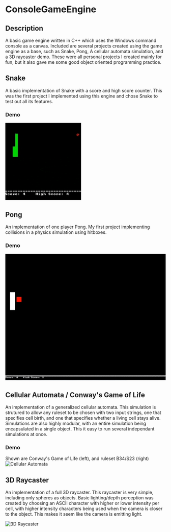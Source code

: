 # ConsoleGameEngine
## Description
A basic game engine written in C++ which uses the Windows command console as a canvas. Included are several projects created using the game engine as a base, such as Snake, Pong, A cellular automata simulation, and a 3D raycaster demo. These were all personal projects I created mainly for fun, but it also gave me some good object oriented programming practice.
## Snake
A basic implementation of Snake with a score and high score counter. This was the first project I implemented using this engine and chose Snake to test out all its features.
### Demo
![Snake](Images/Snake1.gif)

## Pong
An implementation of one player Pong. My first project implementing collisions in a physics simulation using hitboxes.
### Demo
![Pong](Images/Pong1.gif)

## Cellular Automata / Conway's Game of Life
An implementation of a generalized cellular automata. This simulation is strutured to allow any ruleset to be chosen with two input strings, one that specifies cell birth, and one that specifies whether a living cell stays alive. Simulations are also highly modular, with an entire simulation being encapsulated in a single object. This it easy to run several independant simulations at once. 
### Demo
Shown are Conway's Game of Life (left), and ruleset B34/S23 (right)
![Cellular Automata](Images/GameOfLife1.gif)

## 3D Raycaster
An implementation of a full 3D raycaster. This raycaster is very simple, including only spheres as objects. Basic lighting/depth perception was created by choosing an ASCII character with higher or lower intensity per cell, with higher intensity characters being used when the camera is closer to the object. This makes it seem like the camera is emitting light.

![3D Raycaster](Images/Raycast1.gif)
